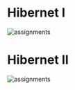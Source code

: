 # Hibernet I

![assignments](https://github.com/shreeshailaya/c-dac/blob/main/Advanced%20Java/Media/Assignments/20-8-d10-1.png)

# Hibernet II
![assignments](https://github.com/shreeshailaya/c-dac/blob/main/Advanced%20Java/Media/Assignments/20-8-d10-2.png)






